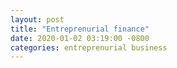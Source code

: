 ```yaml
---
layout: post
title: "Entreprenurial finance"
date: 2020-01-02 03:19:00 -0800
categories: entreprenurial business
---
```



